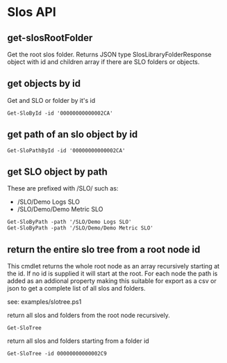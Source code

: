 # Slos API

## get-slosRootFolder
Get the root slos folder.
Returns JSON type SlosLibraryFolderResponse object with id and children array if there are SLO folders or objects.

## get objects by id
Get and SLO or folder by it's id
```
Get-SloById -id '00000000000002CA'
```

## get path of an slo object by id
```
Get-SloPathById -id '00000000000002CA'
```

## get SLO object by path
These are prefixed with /SLO/ such as: 
- /SLO/Demo Logs SLO
- /SLO/Demo/Demo Metric SLO

```
Get-SloByPath -path '/SLO/Demo Logs SLO'
Get-SloByPath -path '/SLO/Demo/Demo Metric SLO'
```

## return the entire slo tree from a root node id
This cmdlet returns the whole root node as an array recursively starting at the id. If no id is supplied it will start at the root.
For each node the path is added as an addional property making this suitable for export as a csv or json to get a complete list of all slos and folders.

see: examples/slotree.ps1

return all slos and folders from the root node recursively.

```
Get-SloTree 
```

return all slos and folders starting from a folder id
```
Get-SloTree -id 00000000000002C9
```
